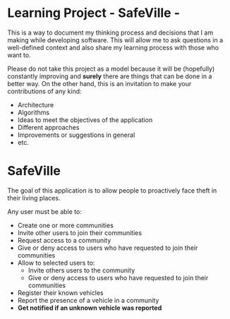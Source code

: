 # Learning Project - SafeVille -

This is a way to document my thinking process and decisions that I am making while developing software. This will allow me to ask questions in a well-defined context and also share my learning process with those who want to.

Please do not take this project as a model because it will be (hopefully) constantly improving and **surely** there are things that can be done in a better way. On the other hand, this is an invitation to make your contributions of any kind:
- Architecture
- Algorithms
- Ideas to meet the objectives of the application
- Different approaches
- Improvements or suggestions in general
- etc.

# SafeVille
The goal of this application is to allow people to proactively face theft in their living places.

Any user must be able to:
- Create one or more communities
- Invite other users to join their communities
- Request access to a community
- Give or deny access to users who have requested to join their communities
- Allow to selected users to:
  - Invite others users to the community
  - Give or deny access to users who have requested to join their communities
- Register their known vehicles
- Report the presence of a vehicle in a community
- **Get notified if an unknown vehicle was reported**